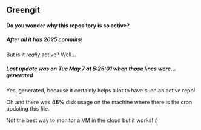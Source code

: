 ## Greengit

#### Do you wonder why this repository is so active?

##### After all it has 2025 commits!

But is it *really* active? Well...

##### Last update was on Tue May 7 at 5:25:01 when those lines were... generated

Yes, generated, because it certainly helps a lot to have such an active repo!

Oh and there was **48%** disk usage on the machine
where there is the cron updating this file.

Not the best way to monitor a VM in the cloud but it works! :)
